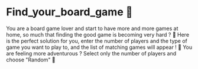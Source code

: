 # Find_your_board_game 🧩

You are a board game lover and start to have more and more games at home, so much that finding the good game is becoming very hard ? 🤕
Here is the perfect solution for you, enter the number of players and the type of game you want to play to, and the list of matching games will appear ! 🔮
You are feeling more adventurous ? Select only the number of players and choose "Random" 🎲
